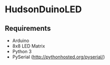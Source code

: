 # HudsonDuinoLED

## Requirements

 * Arduino
 * 8x8 LED Matrix
 * Python 3
 * PySerial (http://pythonhosted.org/pyserial/)

